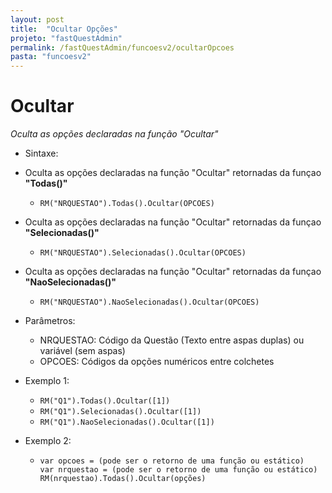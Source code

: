 ```yaml
---
layout: post
title:  "Ocultar Opções"
projeto: "fastQuestAdmin"
permalink: /fastQuestAdmin/funcoesv2/ocultarOpcoes
pasta: "funcoesv2"
---
```


# Ocultar
*Oculta as opções declaradas na função "Ocultar"*

- Sintaxe:
- Oculta as opções declaradas na função "Ocultar" retornadas da funçao **"Todas()"**
  - `RM("NRQUESTAO").Todas().Ocultar(OPCOES)`
- Oculta as opções declaradas na função "Ocultar" retornadas da funçao **"Selecionadas()"**
  - `RM("NRQUESTAO").Selecionadas().Ocultar(OPCOES)`
- Oculta as opções declaradas na função "Ocultar" retornadas da funçao **"NaoSelecionadas()"**
  - `RM("NRQUESTAO").NaoSelecionadas().Ocultar(OPCOES)`

- Parâmetros:
  - NRQUESTAO: Código da Questão (Texto entre aspas duplas) ou variável (sem aspas)
  - OPCOES: Códigos da opções numéricos entre colchetes
- Exemplo 1:
  - `RM("Q1").Todas().Ocultar([1])`
  - `RM("Q1").Selecionadas().Ocultar([1])`
  - `RM("Q1").NaoSelecionadas().Ocultar([1])`
- Exemplo 2:
    - <pre>
      <code>var opcoes = (pode ser o retorno de uma função ou estático)
      var nrquestao = (pode ser o retorno de uma função ou estático)
      RM(nrquestao).Todas().Ocultar(opções)</code>
      </pre>
